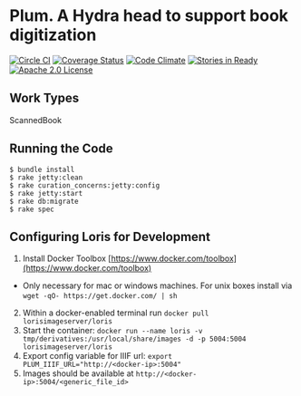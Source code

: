 # Plum. A Hydra head to support book digitization

[![Circle CI](https://circleci.com/gh/pulibrary/plum.svg?style=svg)](https://circleci.com/gh/pulibrary/plum)
[![Coverage Status](https://coveralls.io/repos/pulibrary/plum/badge.svg?branch=master)](https://coveralls.io/r/pulibrary/plum?branch=master)
[![Code Climate](https://codeclimate.com/github/pulibrary/plum/badges/gpa.svg)](https://codeclimate.com/github/pulibrary/plum)
[![Stories in Ready](https://badge.waffle.io/pulibrary/plum.png?label=ready&title=Ready)](https://waffle.io/pulibrary/plum)
[![Apache 2.0 License](https://img.shields.io/badge/license-Apache%202.0-blue.svg?style=plastic)](./LICENSE)


## Work Types
ScannedBook

## Running the Code

    $ bundle install
    $ rake jetty:clean
    $ rake curation_concerns:jetty:config
    $ rake jetty:start
    $ rake db:migrate
    $ rake spec

## Configuring Loris for Development

1. Install Docker Toolbox [https://www.docker.com/toolbox](https://www.docker.com/toolbox)
  * Only necessary for mac or windows machines. For unix boxes install via 
      `wget -qO- https://get.docker.com/ | sh`
2. Within a docker-enabled terminal run `docker pull lorisimageserver/loris`
3. Start the container: `docker run --name loris -v tmp/derivatives:/usr/local/share/images -d -p 5004:5004 lorisimageserver/loris`
4. Export config variable for IIIF url: `export
   PLUM_IIIF_URL="http://<docker-ip>:5004"`
4. Images should be available at `http://<docker-ip>:5004/<generic_file_id>`
